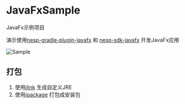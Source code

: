 # JavaFxSample

JavaFx示例项目

演示使用[nesp-gradle-plugin-javafx](https://github.com/nespjin/nesp-gradle-plugin-javafx) 和
[nesp-sdk-javafx](https://github.com/nespjin/nesp-sdk-javafx)
开发JavaFx应用

<img src="/home/jinzhaolu/IdeaProjects/JavaFxSample/img/sample.gif" title="Sample"/>

## 打包

1. 使用[jlink](https://docs.oracle.com/en/java/javase/17/docs/specs/man/jlink.html) 生成自定义JRE
2. 使用[jpackage](https://docs.oracle.com/en/java/javase/17/docs/specs/man/jpackage.html) 打包成安装包
